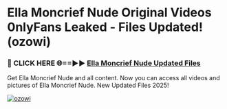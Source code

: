 # Ella Moncrief Nude Original Videos 0nlyFans Leaked - Files Updated! (ozowi)

<h3>🔴 CLICK HERE 🌐==►► <a href="https://tinyurl.com/52m3yx9h" rel="nofollow">Ella Moncrief Nude Updated Files</a></h3>

Get Ella Moncrief Nude and all content. Now you can access all videos and pictures of Ella Moncrief Nude. New Updated Files 2025!

[![ozowi](https://i.imgur.com/TnHtlc8.gif)](https://tinyurl.com/52m3yx9h)
